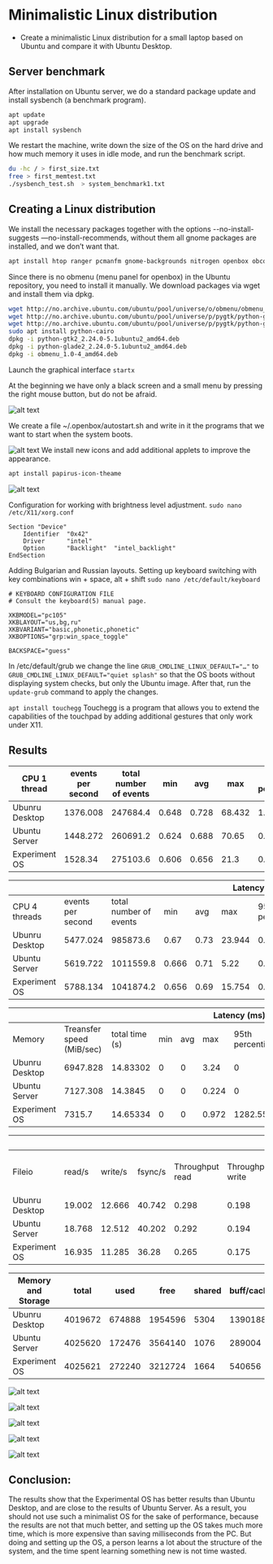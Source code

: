 # Minimalistic Linux distribution

- Create a minimalistic Linux distribution for a small laptop based on Ubuntu and compare it with Ubuntu Desktop.

## Server benchmark
After installation on Ubuntu server, we do a standard package update and install sysbench (a benchmark program).

```bash
apt update
apt upgrade
apt install sysbench
```

We restart the machine, write down the size of the OS on the hard drive and how much memory it uses in idle mode, and run the benchmark script.

```bash
du -hc / > first_size.txt 
free > first_memtest.txt
./sysbench_test.sh  > system_benchmark1.txt
```
## Creating a Linux distribution
We install the necessary packages together with the options --no-install-suggests —no-install-recommends, without them all gnome packages are installed, and we don’t want that.

```bash
apt install htop ranger pcmanfm gnome-backgrounds nitrogen openbox obconf lxterminal lxappearance firefox xarchiver synaptic netctl rofi alsa-utils pulseaudio xbacklight xorg xinit xxkb cairo-dock compton --no-install-suggests --no-install-recommends 
```
Since there is no obmenu (menu panel for openbox) in the Ubuntu repository, you need to install it manually.
We download packages via wget and install them via dpkg.

```bash
wget http://no.archive.ubuntu.com/ubuntu/pool/universe/o/obmenu/obmenu_1.0-4_amd64.deb
wget http://no.archive.ubuntu.com/ubuntu/pool/universe/p/pygtk/python-glade2_2.24.0-5.1ubuntu2_amd64.deb
wget http://no.archive.ubuntu.com/ubuntu/pool/universe/p/pygtk/python-gtk2_2.24.0-5.1ubuntu2_amd64.deb
sudo apt install python-cairo
dpkg -i python-gtk2_2.24.0-5.1ubuntu2_amd64.deb
dpkg -i python-glade2_2.24.0-5.1ubuntu2_amd64.deb
dpkg -i obmenu_1.0-4_amd64.deb
```

Launch the graphical interface
`startx`

At the beginning we have only a black screen and a small menu by pressing the right mouse button, but do not be afraid.

![alt text](image.png)

We create a file ~/.openbox/autostart.sh and write in it the programs that we want to start when the system boots.

![alt text](image-1.png)
We install new icons and add additional applets to improve the appearance.

```bash
apt install papirus-icon-theame
```
![alt text](image-2.png)

Configuration for working with brightness level adjustment.
`sudo nano /etc/X11/xorg.conf`
```
Section "Device"
    Identifier  "0x42"
    Driver      "intel"
    Option      "Backlight"  "intel_backlight"
EndSection
```
Adding Bulgarian and Russian layouts. Setting up keyboard switching with key combinations win + space, alt + shift
`sudo nano /etc/default/keyboard`
```
# KEYBOARD CONFIGURATION FILE
# Consult the keyboard(5) manual page.

XKBMODEL="pc105"
XKBLAYOUT="us,bg,ru"
XKBVARIANT="basic,phonetic,phonetic"
XKBOPTIONS="grp:win_space_toggle"

BACKSPACE="guess"
```
In /etc/default/grub we change the line     `GRUB_CMDLINE_LINUX_DEFAULT="…"` to `GRUB_CMDLINE_LINUX_DEFAULT="quiet splash"` so that the OS boots without displaying system checks, but only the Ubuntu image.
After that, run the `update-grub` command to apply the changes.

```apt install touchegg```
Touchegg is a program that allows you to extend the capabilities of the touchpad by adding additional gestures that only work under X11.

## Results

<table><thead>
  <tr>
    <th>CPU 1 thread</th>
    <th>events per second</th>
    <th>total number of events</th>
    <th>min</th>
    <th>avg</th>
    <th>max</th>
    <th>95th percentile</th>
    <th>sum</th>
  </tr></thead>
<tbody>
  <tr>
    <td>Ubunru Desktop</td>
    <td>1376.008</td>
    <td>247684.4</td>
    <td>0.648</td>
    <td>0.728</td>
    <td>68.432</td>
    <td>1.096</td>
    <td>179927.262</td>
  </tr>
  <tr>
    <td>Ubuntu Server</td>
    <td>1448.272</td>
    <td>260691.2</td>
    <td>0.624</td>
    <td>0.688</td>
    <td>70.65</td>
    <td>0.844</td>
    <td>179942.658</td>
  </tr>
  <tr>
    <td>Experiment OS</td>
    <td>1528.34</td>
    <td>275103.6</td>
    <td>0.606</td>
    <td>0.656</td>
    <td>21.3</td>
    <td>0.742</td>
    <td>179960.194</td>
  </tr>
</tbody>
</table>

<table><thead>
  <tr>
    <th></th>
    <th></th>
    <th></th>
    <th colspan="5">Latency (ms)</th>
  </tr></thead>
<tbody>
  <tr>
    <td>CPU 4 threads</td>
    <td>events per second</td>
    <td>total number of events</td>
    <td>min</td>
    <td>avg</td>
    <td>max</td>
    <td>95th percentile</td>
    <td>sum</td>
  </tr>
  <tr>
    <td>Ubunru Desktop</td>
    <td>5477.024</td>
    <td>985873.6</td>
    <td>0.67</td>
    <td>0.73</td>
    <td>23.944</td>
    <td>0.838</td>
    <td>719676.564</td>
  </tr>
  <tr>
    <td>Ubuntu Server</td>
    <td>5619.722</td>
    <td>1011559.8</td>
    <td>0.666</td>
    <td>0.71</td>
    <td>5.22</td>
    <td>0.802</td>
    <td>719770.572</td>
  </tr>
  <tr>
    <td>Experiment OS</td>
    <td>5788.134</td>
    <td>1041874.2</td>
    <td>0.656</td>
    <td>0.69</td>
    <td>15.754</td>
    <td>0.754</td>
    <td>719822.538</td>
  </tr>
</tbody>
</table>

<table><thead>
  <tr>
    <th></th>
    <th></th>
    <th></th>
    <th colspan="5">Latency (ms)</th>
  </tr></thead>
<tbody>
  <tr>
    <td>Memory</td>
    <td>Treansfer speed (MiB/sec)</td>
    <td>total time (s)</td>
    <td>min</td>
    <td>avg</td>
    <td>max</td>
    <td>95th percentile</td>
    <td>sum</td>
  </tr>
  <tr>
    <td>Ubunru Desktop</td>
    <td>6947.828</td>
    <td>14.83302</td>
    <td>0</td>
    <td>0</td>
    <td>3.24</td>
    <td>0</td>
    <td>7117.43</td>
  </tr>
  <tr>
    <td>Ubuntu Server</td>
    <td>7127.308</td>
    <td>14.3845</td>
    <td>0</td>
    <td>0</td>
    <td>0.224</td>
    <td>0</td>
    <td>6877.784</td>
  </tr>
  <tr>
    <td>Experiment OS</td>
    <td>7315.7</td>
    <td>14.65334</td>
    <td>0</td>
    <td>0</td>
    <td>0.972</td>
    <td>1282.556</td>
    <td>6713.41</td>
  </tr>
</tbody>
</table>

<table><thead>
  <tr>
    <th></th>
    <th></th>
    <th></th>
    <th></th>
    <th></th>
    <th></th>
    <th></th>
    <th></th>
    <th colspan="5">Latency (ms)</th>
  </tr></thead>
<tbody>
  <tr>
    <td>Fileio</td>
    <td>read/s</td>
    <td>write/s</td>
    <td>fsync/s</td>
    <td>Throughput read</td>
    <td>Throughput write</td>
    <td>total time</td>
    <td>total number of events</td>
    <td>min</td>
    <td>avg</td>
    <td>max</td>
    <td>95th percentile</td>
    <td>sum</td>
  </tr>
  <tr>
    <td>Ubunru Desktop</td>
    <td>19.002</td>
    <td>12.666</td>
    <td>40.742</td>
    <td>0.298</td>
    <td>0.198</td>
    <td>303.14382</td>
    <td>21822.8</td>
    <td>0</td>
    <td>13.754</td>
    <td>1120.936</td>
    <td>17.63</td>
    <td>300116.22</td>
  </tr>
  <tr>
    <td>Ubuntu Server</td>
    <td>18.768</td>
    <td>12.512</td>
    <td>40.202</td>
    <td>0.292</td>
    <td>0.194</td>
    <td>363.19376</td>
    <td>25833</td>
    <td>0</td>
    <td>13.946</td>
    <td>1206.636</td>
    <td>17.32</td>
    <td>360247.706</td>
  </tr>
  <tr>
    <td>Experiment OS</td>
    <td>16.935</td>
    <td>11.285</td>
    <td>36.28</td>
    <td>0.265</td>
    <td>0.175</td>
    <td>363.17975</td>
    <td>23298</td>
    <td>0</td>
    <td>15.465</td>
    <td>1374.81</td>
    <td>17.79</td>
    <td>360203.435</td>
  </tr>
</tbody></table>

<table><thead>
  <tr>
    <th>Memory and Storage</th>
    <th>total</th>
    <th>used</th>
    <th>free</th>
    <th>shared</th>
    <th>buff/cache</th>
    <th>available</th>
    <th>disk size(GB)</th>
  </tr></thead>
<tbody>
  <tr>
    <td>Ubunru Desktop</td>
    <td>4019672</td>
    <td>674888</td>
    <td>1954596</td>
    <td>5304</td>
    <td>1390188</td>
    <td>3057500</td>
    <td>14</td>
  </tr>
  <tr>
    <td>Ubuntu Server</td>
    <td>4025620</td>
    <td>172476</td>
    <td>3564140</td>
    <td>1076</td>
    <td>289004</td>
    <td>3624196</td>
    <td>6.8</td>
  </tr>
  <tr>
    <td>Experiment OS</td>
    <td>4025621</td>
    <td>272240</td>
    <td>3212724</td>
    <td>1664</td>
    <td>540656</td>
    <td>3522968</td>
    <td>9.5</td>
  </tr>
</tbody>
</table>

![alt text](image-3.png)

![alt text](image-4.png)

![alt text](image-5.png)

![alt text](image-6.png)

![alt text](image-7.png)

## Conclusion:
The results show that the Experimental OS has better results than Ubuntu Desktop, and are close to the results of Ubuntu Server. As a result, you should not use such a minimalist OS for the sake of performance, because the results are not that much better, and setting up the OS takes much more time, which is more expensive than saving milliseconds from the PC. But doing and setting up the OS, a person learns a lot about the structure of the system, and the time spent learning something new is not time wasted.
